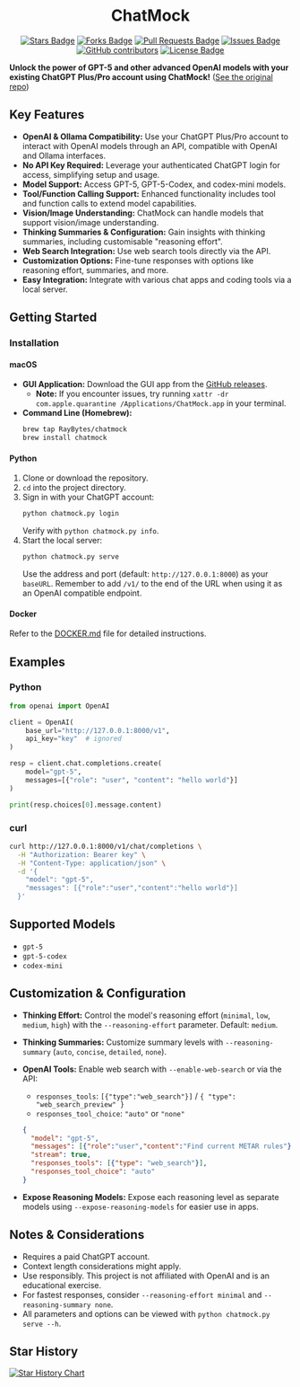 <div align="center">
  <h1>ChatMock</h1>
  <div align="center">
    <a href="https://github.com/RayBytes/ChatMock/stargazers"><img src="https://img.shields.io/github/stars/RayBytes/ChatMock" alt="Stars Badge"/></a>
    <a href="https://github.com/RayBytes/ChatMock/network/members"><img src="https://img.shields.io/github/forks/RayBytes/ChatMock" alt="Forks Badge"/></a>
    <a href="https://github.com/RayBytes/ChatMock/pulls"><img src="https://img.shields.io/github/issues-pr/RayBytes/ChatMock" alt="Pull Requests Badge"/></a>
    <a href="https://github.com/RayBytes/ChatMock/issues"><img src="https://img.shields.io/github/issues/RayBytes/ChatMock" alt="Issues Badge"/></a>
    <a href="https://github.com/RayBytes/ChatMock/graphs/contributors"><img alt="GitHub contributors" src="https://img.shields.io/github/contributors/RayBytes/ChatMock?color=2b9348"></a>
    <a href="https://github.com/RayBytes/ChatMock/blob/master/LICENSE"><img src="https://img.shields.io/github/license/RayBytes/ChatMock?color=2b9348" alt="License Badge"/></a>
  </div>
</div>

**Unlock the power of GPT-5 and other advanced OpenAI models with your existing ChatGPT Plus/Pro account using ChatMock!**  ([See the original repo](https://github.com/RayBytes/ChatMock))

## Key Features

*   **OpenAI & Ollama Compatibility:** Use your ChatGPT Plus/Pro account to interact with OpenAI models through an API, compatible with OpenAI and Ollama interfaces.
*   **No API Key Required:** Leverage your authenticated ChatGPT login for access, simplifying setup and usage.
*   **Model Support:** Access GPT-5, GPT-5-Codex, and codex-mini models.
*   **Tool/Function Calling Support:**  Enhanced functionality includes tool and function calls to extend model capabilities.
*   **Vision/Image Understanding:** ChatMock can handle models that support vision/image understanding.
*   **Thinking Summaries & Configuration:**  Gain insights with thinking summaries, including customisable "reasoning effort".
*   **Web Search Integration:** Use web search tools directly via the API.
*   **Customization Options:** Fine-tune responses with options like reasoning effort, summaries, and more.
*   **Easy Integration:**  Integrate with various chat apps and coding tools via a local server.

## Getting Started

### Installation

#### macOS

*   **GUI Application:** Download the GUI app from the [GitHub releases](https://github.com/RayBytes/ChatMock/releases).  
    *   **Note:**  If you encounter issues, try running `xattr -dr com.apple.quarantine /Applications/ChatMock.app` in your terminal.
*   **Command Line (Homebrew):**
    ```bash
    brew tap RayBytes/chatmock
    brew install chatmock
    ```

#### Python

1.  Clone or download the repository.
2.  `cd` into the project directory.
3.  Sign in with your ChatGPT account:
    ```bash
    python chatmock.py login
    ```
    Verify with `python chatmock.py info`.
4.  Start the local server:
    ```bash
    python chatmock.py serve
    ```
    Use the address and port (default: `http://127.0.0.1:8000`) as your `baseURL`.  Remember to add `/v1/` to the end of the URL when using it as an OpenAI compatible endpoint.

#### Docker

Refer to the [DOCKER.md](https://github.com/RayBytes/ChatMock/blob/main/DOCKER.md) file for detailed instructions.

## Examples

### Python

```python
from openai import OpenAI

client = OpenAI(
    base_url="http://127.0.0.1:8000/v1",
    api_key="key"  # ignored
)

resp = client.chat.completions.create(
    model="gpt-5",
    messages=[{"role": "user", "content": "hello world"}]
)

print(resp.choices[0].message.content)
```

### curl

```bash
curl http://127.0.0.1:8000/v1/chat/completions \
  -H "Authorization: Bearer key" \
  -H "Content-Type: application/json" \
  -d '{
    "model": "gpt-5",
    "messages": [{"role":"user","content":"hello world"}]
  }'
```

## Supported Models

*   `gpt-5`
*   `gpt-5-codex`
*   `codex-mini`

## Customization & Configuration

*   **Thinking Effort:**  Control the model's reasoning effort (`minimal`, `low`, `medium`, `high`) with the `--reasoning-effort` parameter. Default: `medium`.
*   **Thinking Summaries:** Customize summary levels with `--reasoning-summary` (`auto`, `concise`, `detailed`, `none`).
*   **OpenAI Tools:** Enable web search with `--enable-web-search` or via the API:
    *   `responses_tools`: `[{"type":"web_search"}]` / `{ "type": "web_search_preview" }`
    *   `responses_tool_choice`: `"auto"` or `"none"`

    ```json
    {
      "model": "gpt-5",
      "messages": [{"role":"user","content":"Find current METAR rules"}],
      "stream": true,
      "responses_tools": [{"type": "web_search"}],
      "responses_tool_choice": "auto"
    }
    ```
*   **Expose Reasoning Models:** Expose each reasoning level as separate models using `--expose-reasoning-models` for easier use in apps.

## Notes & Considerations

*   Requires a paid ChatGPT account.
*   Context length considerations might apply.
*   Use responsibly. This project is not affiliated with OpenAI and is an educational exercise.
*   For fastest responses, consider `--reasoning-effort minimal` and `--reasoning-summary none`.
*   All parameters and options can be viewed with `python chatmock.py serve --h`.

## Star History

[![Star History Chart](https://api.star-history.com/svg?repos=RayBytes/ChatMock&type=Timeline)](https://www.star-history.com/#RayBytes/ChatMock&Timeline)